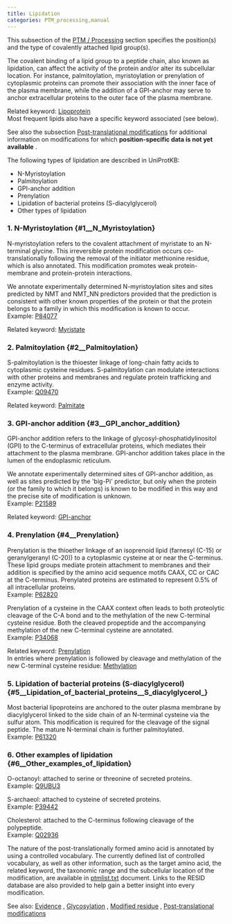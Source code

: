 ```yaml
---
title: Lipidation
categories: PTM_processing,manual
---
```


This subsection of the [PTM / Processing](http://www.uniprot.org/help/ptm%5Fprocessing%5Fsection) section specifies the position(s) and the type of covalently attached lipid group(s).

The covalent binding of a lipid group to a peptide chain, also known as lipidation, can affect the activity of the protein and/or alter its subcellular location. For instance, palmitoylation, myristoylation or prenylation of cytoplasmic proteins can promote their association with the inner face of the plasma membrane, while the addition of a GPI-anchor may serve to anchor extracellular proteins to the outer face of the plasma membrane.

Related keyword: [Lipoprotein](http://www.uniprot.org/keywords/449)  
Most frequent lipids also have a specific keyword associated (see below).

See also the subsection [Post-translational modifications](http://www.uniprot.org/help/post-translational%5Fmodification) for additional information on modifications for which **position-specific data is not yet available** .

The following types of lipidation are described in UniProtKB:

-   N-Myristoylation
-   Palmitoylation
-   GPI-anchor addition
-   Prenylation
-   Lipidation of bacterial proteins (S-diacylglycerol)
-   Other types of lipidation

### 1. N-Myristoylation {\#1\_\_N\_Myristoylation}

N-myristoylation refers to the covalent attachment of myristate to an N-terminal glycine. This irreversible protein modification occurs co- translationally following the removal of the initiator methionine residue, which is also annotated. This modification promotes weak protein-membrane and protein-protein interactions.

We annotate experimentally determined N-myristoylation sites and sites predicted by NMT and NMT\_NN predictors provided that the prediction is consistent with other known properties of the protein or that the protein belongs to a family in which this modification is known to occur.  
Example: [P84077](https://www.uniprot.org/uniprotkb/p84077#ptm%5Fprocessing)

Related keyword: [Myristate](http://www.uniprot.org/keywords/519)

### 2. Palmitoylation {\#2\_\_Palmitoylation}

S-palmitoylation is the thioester linkage of long-chain fatty acids to cytoplasmic cysteine residues. S-palmitoylation can modulate interactions with other proteins and membranes and regulate protein trafficking and enzyme activity.  
Example: [Q09470](https://www.uniprot.org/uniprotkb/q09470#ptm%5Fprocessing)

Related keyword: [Palmitate](http://www.uniprot.org/keywords/564)

### 3. GPI-anchor addition {\#3\_\_GPI\_anchor\_addition}

GPI-anchor addition refers to the linkage of glycosyl-phosphatidylinositol (GPI) to the C-terminus of extracellular proteins, which mediates their attachment to the plasma membrane. GPI-anchor addition takes place in the lumen of the endoplasmic reticulum.

We annotate experimentally determined sites of GPI-anchor addition, as well as sites predicted by the 'big-Pi' predictor, but only when the protein (or the family to which it belongs) is known to be modified in this way and the precise site of modification is unknown.  
Example: [P21589](https://www.uniprot.org/uniprotkb/p21589#ptm_processing)

Related keyword: [GPI-anchor](http://www.uniprot.org/keywords/336)

### 4. Prenylation {\#4\_\_Prenylation}

Prenylation is the thioether linkage of an isoprenoid lipid (farnesyl (C-15) or geranylgeranyl (C-20)) to a cytoplasmic cysteine at or near the C-terminus. These lipid groups mediate protein attachment to membranes and their addition is specified by the amino acid sequence motifs CAAX, CC or CAC at the C-terminus. Prenylated proteins are estimated to represent 0.5% of all intracellular proteins.  
Example: [P62820](https://www.uniprot.org/uniprotkb/p62820#ptm%5Fprocessing)

Prenylation of a cysteine in the CAAX context often leads to both proteolytic cleavage of the C-A bond and to the methylation of the new C-terminal cysteine residue. Both the cleaved propeptide and the accompanying methylation of the new C-terminal cysteine are annotated.  
Example: [P34068](https://www.uniprot.org/uniprotkb/p34068#ptm_processing)

Related keyword: [Prenylation](http://www.uniprot.org/keywords/636)  
In entries where prenylation is followed by cleavage and methylation of the new C-terminal cysteine residue: [Methylation](http://www.uniprot.org/keywords/488)

### 5. Lipidation of bacterial proteins (S-diacylglycerol) {\#5\_\_Lipidation\_of\_bacterial\_proteins\_\_S\_diacylglycerol\_}

Most bacterial lipoproteins are anchored to the outer plasma membrane by diacylglycerol linked to the side chain of an N-terminal cysteine via the sulfur atom. This modification is required for the cleavage of the signal peptide. The mature N-terminal chain is further palmitoylated.  
Example: [P61320](https://www.uniprot.org/uniprotkb/p61320#ptm_processing)

### 6. Other examples of lipidation {\#6\_\_Other\_examples\_of\_lipidation}

O-octanoyl: attached to serine or threonine of secreted proteins.  
Example: [Q9UBU3](https://www.uniprot.org/uniprotkb/q9ubu3#ptm_processing)

S-archaeol: attached to cysteine of secreted proteins.  
Example: [P39442](https://www.uniprot.org/uniprotkb/p39442#ptm_processing)

Cholesterol: attached to the C-terminus following cleavage of the  
polypeptide.  
Example: [Q02936](https://www.uniprot.org/uniprotkb/q02936#ptm_processing)

The nature of the post-translationally formed amino acid is annotated by using a controlled vocabulary. The currently defined list of controlled vocabulary, as well as other information, such as the target amino acid, the related keyword, the taxonomic range and the subcellular location of the modification, are available in [ptmlist.txt](http://www.uniprot.org/docs/ptm) document. Links to the RESID database are also provided to help gain a better insight into every modification.

See also: [Evidence](https://www.uniprot.org/help/evidences) , [Glycosylation](https://www.uniprot.org/help/carbohyd) , [Modified residue](https://www.uniprot.org/help/mod_res) , [Post-translational modifications](http://www.uniprot.org/help/post-translational_modification)
